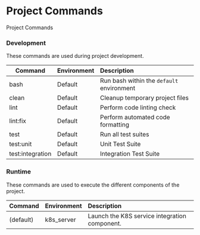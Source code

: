 # Project Commands

Project Commands

### Development

These commands are used during project development.

| Command          | Environment | Description                               |
|------------------|-------------|:------------------------------------------|
| bash             | Default     | Run bash within the `default` environment |
| clean            | Default     | Cleanup temporary project files           |
| lint             | Default     | Perform code linting check                |
| lint:fix         | Default     | Perform automated code formatting         |
| test             | Default     | Run all test suites                       |
| test:unit        | Default     | Unit Test Suite                           |
| test:integration | Default     | Integration Test Suite                    |

### Runtime

These commands are used to execute the different components of the project.

| Command             | Environment | Description                                                                                                   |
|---------------------|-------------|:--------------------------------------------------------------------------------------------------------------|
| (default)           | k8s_server  | Launch the K8S service integration component.                                                                 |
